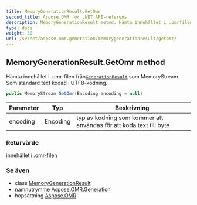 ```yaml
---
title: MemoryGenerationResult.GetOmr
second_title: Aspose.OMR för .NET API-referens
description: MemoryGenerationResult metod. Hämta innehållet i .omrfilen frånGenerationResult som MemoryStream. Som standard text kodad i UTF8kodning.
type: docs
weight: 30
url: /sv/net/aspose.omr.generation/memorygenerationresult/getomr/
---
```

## MemoryGenerationResult.GetOmr method

Hämta innehållet i .omr-filen från[`GenerationResult`](../../generationresult/) som MemoryStream. Som standard text kodad i UTF8-kodning.

```csharp
public MemoryStream GetOmr(Encoding encoding = null)
```

| Parameter | Typ | Beskrivning |
| --- | --- | --- |
| encoding | Encoding | typ av kodning som kommer att användas för att koda text till byte |

### Returvärde

innehållet i .omr-filen

### Se även

* class [MemoryGenerationResult](../)
* namnutrymme [Aspose.OMR.Generation](../../memorygenerationresult/)
* hopsättning [Aspose.OMR](../../../)



